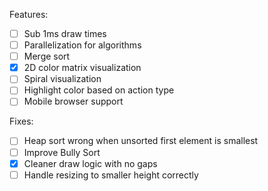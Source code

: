 Features:

- [ ] Sub 1ms draw times
- [ ] Parallelization for algorithms
- [ ] Merge sort
- [x] 2D color matrix visualization
- [ ] Spiral visualization
- [ ] Highlight color based on action type
- [ ] Mobile browser support

Fixes:

- [ ] Heap sort wrong when unsorted first element is smallest
- [ ] Improve Bully Sort
- [x] Cleaner draw logic with no gaps
- [ ] Handle resizing to smaller height correctly
